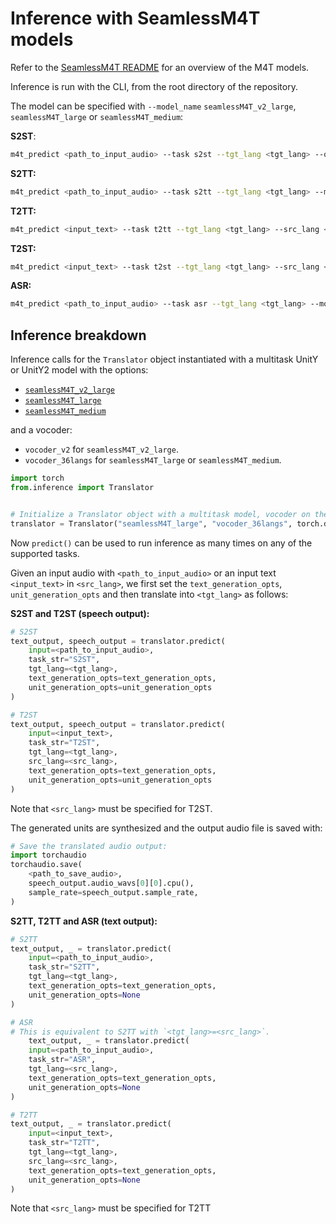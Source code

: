 # Inference with SeamlessM4T models
Refer to the [SeamlessM4T README](../../../../../docs/m4t) for an overview of the M4T models.

Inference is run with the CLI, from the root directory of the repository.

The model can be specified with `--model_name` `seamlessM4T_v2_large`, `seamlessM4T_large` or `seamlessM4T_medium`:

**S2ST**:
```bash
m4t_predict <path_to_input_audio> --task s2st --tgt_lang <tgt_lang> --output_path <path_to_save_audio> --model_name seamlessM4T_v2_large
```

**S2TT:**
```bash
m4t_predict <path_to_input_audio> --task s2tt --tgt_lang <tgt_lang> --model_name seamlessM4T_v2_large
```

**T2TT:**
```bash
m4t_predict <input_text> --task t2tt --tgt_lang <tgt_lang> --src_lang <src_lang> --model_name seamlessM4T_v2_large
```

**T2ST:**
```bash
m4t_predict <input_text> --task t2st --tgt_lang <tgt_lang> --src_lang <src_lang> --output_path <path_to_save_audio> --model_name seamlessM4T_v2_large

```
**ASR:**
```bash
m4t_predict <path_to_input_audio> --task asr --tgt_lang <tgt_lang> --model_name seamlessM4T_v2_large
```
## Inference breakdown

Inference calls for the `Translator` object instantiated with a multitask UnitY or UnitY2 model with the options:
- [`seamlessM4T_v2_large`](https://huggingface.co/facebook/seamless-m4t-v2-large)
- [`seamlessM4T_large`](https://huggingface.co/facebook/seamless-m4t-large)
- [`seamlessM4T_medium`](https://huggingface.co/facebook/seamless-m4t-medium)

and a vocoder:
- `vocoder_v2` for `seamlessM4T_v2_large`.
- `vocoder_36langs` for `seamlessM4T_large` or `seamlessM4T_medium`.

```python
import torch
from.inference import Translator


# Initialize a Translator object with a multitask model, vocoder on the GPU.
translator = Translator("seamlessM4T_large", "vocoder_36langs", torch.device("cuda:0"), torch.float16)
```

Now `predict()` can be used to run inference as many times on any of the supported tasks.

Given an input audio with `<path_to_input_audio>` or an input text `<input_text>` in `<src_lang>`,
we first set the `text_generation_opts`, `unit_generation_opts` and then translate into `<tgt_lang>` as follows:

**S2ST and T2ST (speech output):**

```python
# S2ST
text_output, speech_output = translator.predict(
    input=<path_to_input_audio>,
    task_str="S2ST",
    tgt_lang=<tgt_lang>,
    text_generation_opts=text_generation_opts,
    unit_generation_opts=unit_generation_opts
)

# T2ST
text_output, speech_output = translator.predict(
    input=<input_text>,
    task_str="T2ST",
    tgt_lang=<tgt_lang>,
    src_lang=<src_lang>,
    text_generation_opts=text_generation_opts,
    unit_generation_opts=unit_generation_opts
)

```
Note that `<src_lang>` must be specified for T2ST.

The generated units are synthesized and the output audio file is saved with:

```python
# Save the translated audio output:
import torchaudio
torchaudio.save(
    <path_to_save_audio>,
    speech_output.audio_wavs[0][0].cpu(),
    sample_rate=speech_output.sample_rate,
)
```
**S2TT, T2TT and ASR (text output):**

```python
# S2TT
text_output, _ = translator.predict(
    input=<path_to_input_audio>,
    task_str="S2TT",
    tgt_lang=<tgt_lang>,
    text_generation_opts=text_generation_opts,
    unit_generation_opts=None
)

# ASR
# This is equivalent to S2TT with `<tgt_lang>=<src_lang>`.
    text_output, _ = translator.predict(
    input=<path_to_input_audio>,
    task_str="ASR",
    tgt_lang=<src_lang>,
    text_generation_opts=text_generation_opts,
    unit_generation_opts=None
)

# T2TT
text_output, _ = translator.predict(
    input=<input_text>,
    task_str="T2TT",
    tgt_lang=<tgt_lang>,
    src_lang=<src_lang>,
    text_generation_opts=text_generation_opts,
    unit_generation_opts=None
)

```
Note that `<src_lang>` must be specified for T2TT
